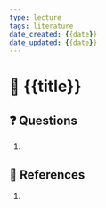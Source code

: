 ```yaml
---
type: lecture
tags: literature
date_created: {{date}}
date_updated: {{date}}
---
```


# 🏫 {{title}}



## ❓ Questions

1. 

## 🔗 References

1. 
